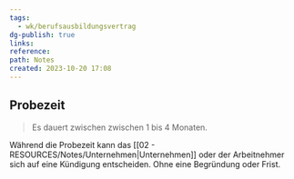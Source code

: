 ```yaml
---
tags:
  - wk/berufsausbildungsvertrag
dg-publish: true
links: 
reference: 
path: Notes
created: 2023-10-20 17:08
---
```

## Probezeit 
> Es dauert zwischen zwischen 1 bis 4 Monaten.

Während die Probezeit kann das [[02 - RESOURCES/Notes/Unternehmen\|Unternehmen]] oder der Arbeitnehmer sich auf eine Kündigung entscheiden. Ohne eine Begründung oder Frist.

